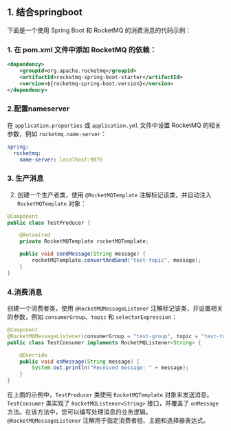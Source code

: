 ## 1. 结合springboot
  
下面是一个使用 Spring Boot 和 RocketMQ 的消费消息的代码示例：

### 1. 在 pom.xml 文件中添加 RocketMQ 的依赖：
```xml
<dependency>
    <groupId>org.apache.rocketmq</groupId>
    <artifactId>rocketmq-spring-boot-starter</artifactId>
    <version>${rocketmq-spring-boot.version}</version>
</dependency>
```
### 2.配置nameserver
在 `application.properties` 或 `application.yml` 文件中设置 RocketMQ 的相关参数，例如 `rocketmq.name-server`：
```yaml
spring:
  rocketmq:
    name-server: localhost:9876

```
### 3. 生产消息
2.  创建一个生产者类，使用 `@RocketMQTemplate` 注解标记该类，并自动注入 `RocketMQTemplate` 对象：
```java
@Component
public class TestProducer {

    @Autowired
    private RocketMQTemplate rocketMQTemplate;

    public void sendMessage(String message) {
        rocketMQTemplate.convertAndSend("test-topic", message);
    }
}

```

### 4.消费消息
创建一个消费者类，使用 `@RocketMQMessageListener` 注解标记该类，并设置相关的参数，例如 `consumerGroup`、`topic` 和 `selectorExpression`：
```java
@Component
@RocketMQMessageListener(consumerGroup = "test-group", topic = "test-topic", selectorExpression = "*")
public class TestConsumer implements RocketMQListener<String> {

    @Override
    public void onMessage(String message) {
        System.out.println("Received message: " + message);
    }
}

```
在上面的示例中，`TestProducer` 类使用 `RocketMQTemplate` 对象来发送消息。`TestConsumer` 类实现了 `RocketMQListener<String>` 接口，并覆盖了 `onMessage` 方法。在该方法中，您可以编写处理消息的业务逻辑。 `@RocketMQMessageListener` 注解用于指定消费者组、主题和选择器表达式。

